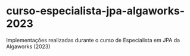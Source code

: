 # curso-especialista-jpa-algaworks-2023
Implementações realizadas durante o curso de Especialista em JPA da Algaworks (2023)
